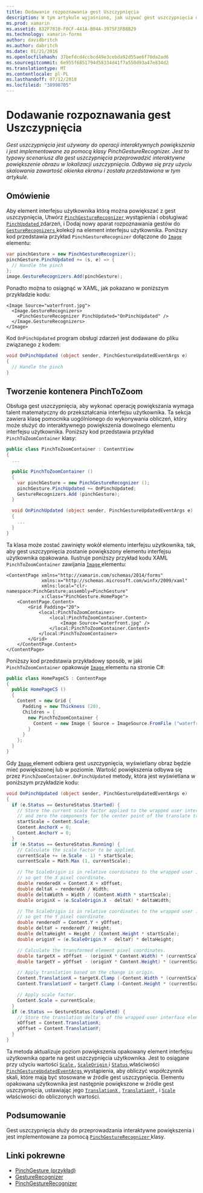 ```yaml
---
title: Dodawanie rozpoznawania gest Uszczypnięcia
description: W tym artykule wyjaśniono, jak używać gest uszczypnięcia do wykonywania interaktywne powiększenie obrazu w lokalizacji uszczypnięcia.
ms.prod: xamarin
ms.assetid: 832F7810-F0CF-441A-B04A-3975F3FB8B29
ms.technology: xamarin-forms
author: davidbritch
ms.author: dabritch
ms.date: 01/21/2016
ms.openlocfilehash: 37befdcd4ccbcd49e3cebda92d55ae6f70da2ad6
ms.sourcegitcommit: 6e955f6851794d58334d41f7a550d93a47e834d2
ms.translationtype: MT
ms.contentlocale: pl-PL
ms.lasthandoff: 07/12/2018
ms.locfileid: "38998705"
---
```

# <a name="adding-a-pinch-gesture-recognizer"></a>Dodawanie rozpoznawania gest Uszczypnięcia

_Gest uszczypnięcia jest używany do operacji interaktywnych powiększenia i jest implementowane za pomocą klasy PinchGestureRecognizer. Jest to typowy scenariusz dla gest uszczypnięcia przeprowadzić interaktywne powiększenie obrazu w lokalizacji uszczypnięcia. Odbywa się przy użyciu skalowania zawartość okienka ekranu i została przedstawiona w tym artykule._

## <a name="overview"></a>Omówienie

Aby element interfejsu użytkownika którą można powiększać z gest uszczypnięcia, Utwórz [ `PinchGestureRecognizer` ](xref:Xamarin.Forms.PinchGestureRecognizer) wystąpienia i obsługiwać [ `PinchUpdated` ](xref:Xamarin.Forms.PinchGestureRecognizer.PinchUpdated) zdarzeń, i Dodaj nowy aparat rozpoznawania gestów do [ `GestureRecognizers` ](xref:Xamarin.Forms.View.GestureRecognizers) kolekcji na element interfejsu użytkownika. Poniższy kod przedstawia przykład `PinchGestureRecognizer` dołączone do [ `Image` ](xref:Xamarin.Forms.Image) elementu:

```csharp
var pinchGesture = new PinchGestureRecognizer();
pinchGesture.PinchUpdated += (s, e) => {
  // Handle the pinch
};
image.GestureRecognizers.Add(pinchGesture);
```

Ponadto można to osiągnąć w XAML, jak pokazano w poniższym przykładzie kodu:

```xaml
<Image Source="waterfront.jpg">
  <Image.GestureRecognizers>
    <PinchGestureRecognizer PinchUpdated="OnPinchUpdated" />
  </Image.GestureRecognizers>
</Image>
```

Kod `OnPinchUpdated` program obsługi zdarzeń jest dodawane do pliku związanego z kodem:

```csharp
void OnPinchUpdated (object sender, PinchGestureUpdatedEventArgs e)
{
  // Handle the pinch
}
```

## <a name="creating-a-pinchtozoom-container"></a>Tworzenie kontenera PinchToZoom

Obsługa gest uszczypnięcia, aby wykonać operację powiększania wymaga talent matematyczny do przekształcania interfejsu użytkownika. Ta sekcja zawiera klasę pomocnika uogólnionego do wykonywania obliczeń, który może służyć do interaktywnego powiększenia dowolnego elementu interfejsu użytkownika. Poniższy kod przedstawia przykład `PinchToZoomContainer` klasy:

```csharp
public class PinchToZoomContainer : ContentView
{
  ...

  public PinchToZoomContainer ()
  {
    var pinchGesture = new PinchGestureRecognizer ();
    pinchGesture.PinchUpdated += OnPinchUpdated;
    GestureRecognizers.Add (pinchGesture);
  }

  void OnPinchUpdated (object sender, PinchGestureUpdatedEventArgs e)
  {
    ...
  }
}
```

Ta klasa może zostać zawinięty wokół elementu interfejsu użytkownika, tak, aby gest uszczypnięcia zostanie powiększony elementu interfejsu użytkownika opakowana. Ilustruje poniższy przykład kodu XAML `PinchToZoomContainer` zawijania [ `Image` ](xref:Xamarin.Forms.Image) elementu:

```xaml
<ContentPage xmlns="http://xamarin.com/schemas/2014/forms"
             xmlns:x="http://schemas.microsoft.com/winfx/2009/xaml"
             xmlns:local="clr-namespace:PinchGesture;assembly=PinchGesture"
             x:Class="PinchGesture.HomePage">
    <ContentPage.Content>
        <Grid Padding="20">
            <local:PinchToZoomContainer>
                <local:PinchToZoomContainer.Content>
                    <Image Source="waterfront.jpg" />
                </local:PinchToZoomContainer.Content>
            </local:PinchToZoomContainer>
        </Grid>
    </ContentPage.Content>
</ContentPage>
```

Poniższy kod przedstawia przykładowy sposób, w jaki `PinchToZoomContainer` opakowuje [ `Image` ](xref:Xamarin.Forms.Image) elementu na stronie C#:

```csharp
public class HomePageCS : ContentPage
{
  public HomePageCS ()
  {
    Content = new Grid {
      Padding = new Thickness (20),
      Children = {
        new PinchToZoomContainer {
          Content = new Image { Source = ImageSource.FromFile ("waterfront.jpg") }
        }
      }
    };
  }
}
```

Gdy [ `Image` ](xref:Xamarin.Forms.Image) element odbiera gest uszczypnięcia, wyświetlany obraz będzie mieć powiększonej lub w poziomie. Wartość powiększenia odbywa się przez `PinchZoomContainer.OnPinchUpdated` metody, która jest wyświetlana w poniższym przykładzie kodu:

```csharp
void OnPinchUpdated (object sender, PinchGestureUpdatedEventArgs e)
{
  if (e.Status == GestureStatus.Started) {
    // Store the current scale factor applied to the wrapped user interface element,
    // and zero the components for the center point of the translate transform.
    startScale = Content.Scale;
    Content.AnchorX = 0;
    Content.AnchorY = 0;
  }
  if (e.Status == GestureStatus.Running) {
    // Calculate the scale factor to be applied.
    currentScale += (e.Scale - 1) * startScale;
    currentScale = Math.Max (1, currentScale);

    // The ScaleOrigin is in relative coordinates to the wrapped user interface element,
    // so get the X pixel coordinate.
    double renderedX = Content.X + xOffset;
    double deltaX = renderedX / Width;
    double deltaWidth = Width / (Content.Width * startScale);
    double originX = (e.ScaleOrigin.X - deltaX) * deltaWidth;

    // The ScaleOrigin is in relative coordinates to the wrapped user interface element,
    // so get the Y pixel coordinate.
    double renderedY = Content.Y + yOffset;
    double deltaY = renderedY / Height;
    double deltaHeight = Height / (Content.Height * startScale);
    double originY = (e.ScaleOrigin.Y - deltaY) * deltaHeight;

    // Calculate the transformed element pixel coordinates.
    double targetX = xOffset - (originX * Content.Width) * (currentScale - startScale);
    double targetY = yOffset - (originY * Content.Height) * (currentScale - startScale);

    // Apply translation based on the change in origin.
    Content.TranslationX = targetX.Clamp (-Content.Width * (currentScale - 1), 0);
    Content.TranslationY = targetY.Clamp (-Content.Height * (currentScale - 1), 0);

    // Apply scale factor.
    Content.Scale = currentScale;
  }
  if (e.Status == GestureStatus.Completed) {
    // Store the translation delta's of the wrapped user interface element.
    xOffset = Content.TranslationX;
    yOffset = Content.TranslationY;
  }
}
```

Ta metoda aktualizuje poziom powiększenia opakowany element interfejsu użytkownika oparte na gest uszczypnięcia użytkownika. Jest to osiągane przy użyciu wartości [ `Scale` ](xref:Xamarin.Forms.PinchGestureUpdatedEventArgs.Scale), [ `ScaleOrigin` ](xref:Xamarin.Forms.PinchGestureUpdatedEventArgs.ScaleOrigin) i [ `Status` ](xref:Xamarin.Forms.PinchGestureUpdatedEventArgs.Status) właściwości [ `PinchGestureUpdatedEventArgs` ](xref:Xamarin.Forms.PinchGestureUpdatedEventArgs) wystąpienia, aby obliczyć współczynnik skali, które mają być stosowane w źródle gest uszczypnięcia. Elementu opakowana użytkownika jest następnie powiększone w źródle gest uszczypnięcia, ustawiając jego [ `TranslationX` ](xref:Xamarin.Forms.VisualElement.TranslationX), [ `TranslationY` ](xref:Xamarin.Forms.VisualElement.TranslationY), i [ `Scale` ](xref:Xamarin.Forms.VisualElement.Scale) właściwości do obliczonych wartości.

## <a name="summary"></a>Podsumowanie

Gest uszczypnięcia służy do przeprowadzania interaktywne powiększenia i jest implementowane za pomocą [ `PinchGestureRecognizer` ](xref:Xamarin.Forms.PinchGestureRecognizer) klasy.


## <a name="related-links"></a>Linki pokrewne

- [PinchGesture (przykład)](https://developer.xamarin.com/samples/xamarin-forms/WorkingWithGestures/PinchGesture/)
- [GestureRecognizer](xref:Xamarin.Forms.GestureRecognizer)
- [PinchGestureRecognizer](xref:Xamarin.Forms.PinchGestureRecognizer)
